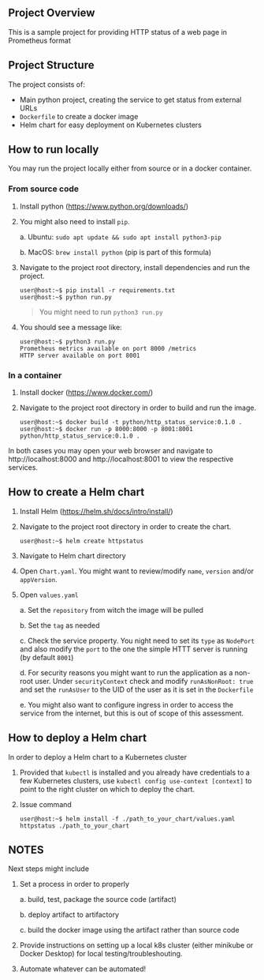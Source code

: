 ## Project Overview

This is a sample project for providing HTTP status of a web page in Prometheus format

## Project Structure

The project consists of:

* Main python project, creating the service to get status from external URLs
* `Dockerfile` to create a docker image
* Helm chart for easy deployment on Kubernetes clusters

## How to run locally

You may run the project locally either from source or in a docker container.

### From source code

1. Install python (https://www.python.org/downloads/)
2. You might also need to install `pip`.

    a. Ubuntu: `sudo apt update && sudo apt install python3-pip`

    b. MacOS: `brew install python` (pip is part of this formula)

3. Navigate to the project root directory, install dependencies and run the project.

    ```shell
    user@host:~$ pip install -r requirements.txt
    user@host:~$ python run.py
    ```

    > You might need to run `python3 run.py`

3. You should see a message like:

    ```shell
    user@host:~$ python3 run.py
    Prometheus metrics available on port 8000 /metrics
    HTTP server available on port 8001
    ```

### In a container

1. Install docker (https://www.docker.com/)
2. Navigate to the project root directory in order to build and run the image.

    ```shell
    user@host:~$ docker build -t python/http_status_service:0.1.0 .
    user@host:~$ docker run -p 8000:8000 -p 8001:8001 python/http_status_service:0.1.0 .
    ```

In both cases you may open your web browser and navigate to http://localhost:8000 and http://localhost:8001 to view the respective services.

## How to create a Helm chart

1. Install Helm (https://helm.sh/docs/intro/install/)
2. Navigate to the project root directory in order to create the chart.

    ```shell
    user@host:~$ helm create httpstatus
    ```

3. Navigate to Helm chart directory
4. Open `Chart.yaml`. You might want to review/modify `name`, `version` and/or `appVersion`.
5. Open `values.yaml`

    a. Set the `repository` from witch the image will be pulled

    b. Set the `tag` as needed

    c. Check the service property. You night need to set its `type` as `NodePort` and also modify the `port` to the one the simple HTTT server is running (by default `8001`)

    d. For security reasons you might want to run the application as a non-root user. Under `securityContext` check and modify `runAsNonRoot: true` and set the `runAsUser` to the UID of the user as it is set in the `Dockerfile`

    e. You might also want to configure ingress in order to access the service from the internet, but this is out of scope of this assessment.

## How to deploy a Helm chart

In order to deploy a Helm chart to a Kubernetes cluster

1. Provided that `kubectl` is installed and you already have credentials to a few Kubernetes clusters, use `kubectl config use-context [context]` to point to the right cluster on which to deploy the chart.

2. Issue command

    ```shell
    user@host:~$ helm install -f ./path_to_your_chart/values.yaml httpstatus ./path_to_your_chart
    ```

## NOTES

Next steps might include

1. Set a process in order to properly

    a. build, test, package the source code (artifact)

    b. deploy artifact to artifactory

    c. build the docker image using the artifact rather than source code

2. Provide instructions on setting up a local k8s cluster (either minikube or Docker Desktop) for local testing/troubleshouting.

3. Automate whatever can be automated!